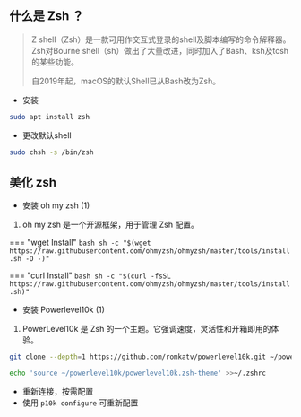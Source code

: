 ## 什么是 Zsh ？

> Z shell（Zsh）是一款可用作交互式登录的shell及脚本编写的命令解释器。Zsh对Bourne shell（sh）做出了大量改进，同时加入了Bash、ksh及tcsh的某些功能。
>
> 自2019年起，macOS的默认Shell已从Bash改为Zsh。

- 安装

```bash
sudo apt install zsh
```

- 更改默认shell

```bash
sudo chsh -s /bin/zsh
```

## 美化 zsh

<div class="annotate" markdown>

- 安装 oh my zsh (1)

</div>

1. oh my zsh 是一个开源框架，用于管理 Zsh 配置。


=== "wget Install"
	```bash
	sh -c "$(wget https://raw.githubusercontent.com/ohmyzsh/ohmyzsh/master/tools/install.sh -O -)"
	```

=== "curl Install"
	```bash
	sh -c "$(curl -fsSL https://raw.githubusercontent.com/ohmyzsh/ohmyzsh/master/tools/install.sh)"
	```

<div class="annotate" markdown>

- 安装 Powerlevel10k (1)

</div>

1. PowerLevel10k 是 Zsh 的一个主题。它强调速度，灵活性和开箱即用的体验。

```bash
git clone --depth=1 https://github.com/romkatv/powerlevel10k.git ~/powerlevel10k
```

```bash
echo 'source ~/powerlevel10k/powerlevel10k.zsh-theme' >>~/.zshrc
```

- 重新连接，按需配置
- 使用 `p10k configure` 可重新配置